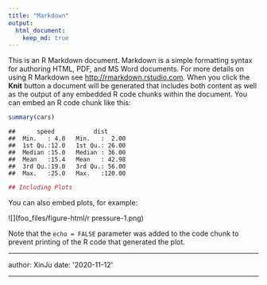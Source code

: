 ```yaml
---
title: "Markdown"
output:
  html_document:
    keep_md: true
---
```




This is an R Markdown document. Markdown is a simple formatting syntax for authoring HTML, PDF, and MS Word documents. For more details on using R Markdown see <http://rmarkdown.rstudio.com>.
When you click the **Knit** button a document will be generated that includes both content as well as the output of any embedded R code chunks within the document. You can embed an R code chunk like this:


```r
summary(cars)
```

```
##      speed           dist       
##  Min.   : 4.0   Min.   :  2.00  
##  1st Qu.:12.0   1st Qu.: 26.00  
##  Median :15.0   Median : 36.00  
##  Mean   :15.4   Mean   : 42.98  
##  3rd Qu.:19.0   3rd Qu.: 56.00  
##  Max.   :25.0   Max.   :120.00
```

```r
## Including Plots
```

You can also embed plots, for example:

![](foo_files/figure-html/r pressure-1.png)<!-- -->

Note that the `echo = FALSE` parameter was added to the code chunk to prevent printing of the R code that generated the plot.


---
author: XinJu
date: '2020-11-12'

---
